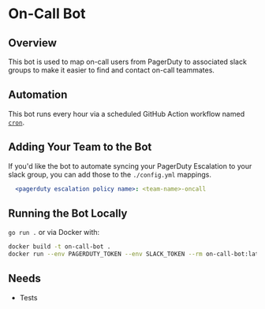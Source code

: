 # On-Call Bot
## Overview
This bot is used to map on-call users from PagerDuty to associated slack groups to make it easier to find and contact on-call teammates.

## Automation
This bot runs every hour via a scheduled GitHub Action workflow named [`cron`](https://github.com/cypress-io/on-call-bot/actions/workflows/cron.yml).

## Adding Your Team to the Bot
If you'd like the bot to automate syncing your PagerDuty Escalation to your slack group, you can add those to the `./config.yml` mappings.

```yaml
  <pagerduty escalation policy name>: <team-name>-oncall
```

## Running the Bot Locally
`go run .` or via Docker with:
```bash
docker build -t on-call-bot .
docker run --env PAGERDUTY_TOKEN --env SLACK_TOKEN --rm on-call-bot:latest
```

## Needs
- Tests
